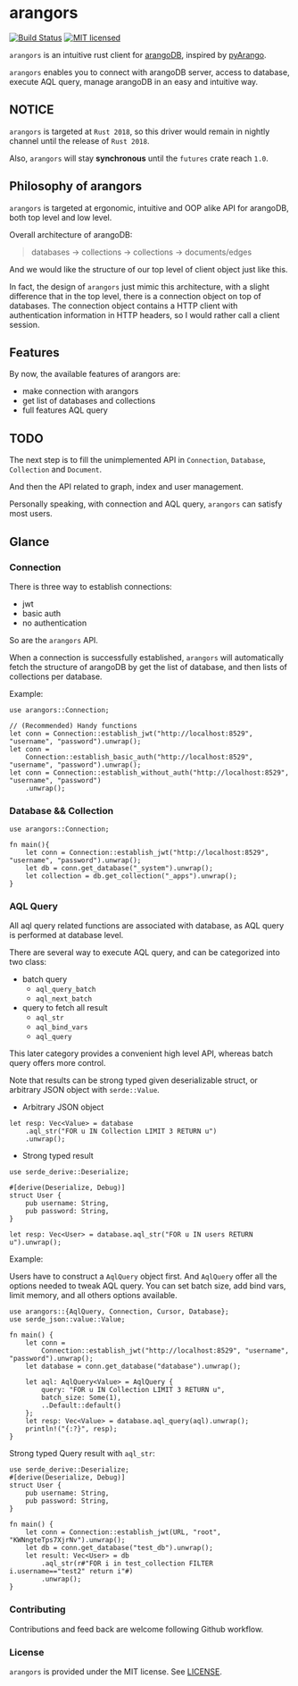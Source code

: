 # arangors

[![Build Status](https://travis-ci.org/Guoli-Lyu/arangors.svg?branch=master)](https://travis-ci.org/Guoli-Lyu/arangors)
[![MIT licensed](https://img.shields.io/badge/license-MIT-blue.svg)](./LICENSE)

`arangors` is an intuitive rust client for [arangoDB](https://www.arangodb.com/),
inspired by [pyArango](https://github.com/tariqdaouda/pyArango).

`arangors` enables you to connect with arangoDB server, access to database,
execute AQL query, manage arangoDB in an easy and intuitive way.

## NOTICE
`arangors` is targeted at `Rust 2018`, so this driver would remain in
nightly channel until the release of `Rust 2018`.

Also, `arangors` will stay **synchronous** until the `futures` crate reach
`1.0`.

## Philosophy of arangors

`arangors` is targeted at ergonomic, intuitive and OOP alike API for arangoDB,
both top level and low level.


Overall architecture of arangoDB:

> databases -> collections -> collections -> documents/edges

And we would like the structure of our top level of client object just like
this.

In fact, the design of `arangors` just mimic this architecture, with a
slight difference that in the top level, there is a connection object on top
of databases. The connection object contains a HTTP client with
authentication information in HTTP headers, so I would rather call a client
session.

## Features
By now, the available features of arangors are:
- make connection with arangors
- get list of databases and collections
- full features AQL query

## TODO
The next step is to fill the unimplemented API in `Connection`, `Database`,
 `Collection` and `Document`.

And then the API related to graph, index and user management.

Personally speaking, with connection and AQL query,
`arangors` can satisfy most users.


## Glance
### Connection
There is three way to establish connections:
- jwt
- basic auth
- no authentication

So are the `arangors` API.

When a connection is successfully established,
`arangors` will automatically fetch the structure of arangoDB
by get the list of database, and then lists of collections per database.

Example:

```rust,ignore
use arangors::Connection;

// (Recommended) Handy functions
let conn = Connection::establish_jwt("http://localhost:8529", "username", "password").unwrap();
let conn =
    Connection::establish_basic_auth("http://localhost:8529", "username", "password").unwrap();
let conn = Connection::establish_without_auth("http://localhost:8529", "username", "password")
    .unwrap();
```

### Database && Collection

```rust, ignore
use arangors::Connection;

fn main(){
    let conn = Connection::establish_jwt("http://localhost:8529", "username", "password").unwrap();
    let db = conn.get_database("_system").unwrap();
    let collection = db.get_collection("_apps").unwrap();
}
```

### AQL Query

All aql query related functions are associated with database, as AQL query
is performed at database level.

There are several way to execute AQL query, and can be categorized into two
class:

- batch query
    - `aql_query_batch`
    - `aql_next_batch`
- query to fetch all result
    - `aql_str`
    - `aql_bind_vars`
    - `aql_query`

This later category provides a convenient high level API, whereas batch
query offers more control.

Note that results can be strong typed given deserializable struct, or
arbitrary JSON object with `serde::Value`.

- Arbitrary JSON object
```rust, ignore
let resp: Vec<Value> = database
    .aql_str("FOR u IN Collection LIMIT 3 RETURN u")
    .unwrap();
```

- Strong typed result
```rust, ignore
use serde_derive::Deserialize;

#[derive(Deserialize, Debug)]
struct User {
    pub username: String,
    pub password: String,
}

let resp: Vec<User> = database.aql_str("FOR u IN users RETURN u").unwrap();
```

Example:

Users have to construct a `AqlQuery` object first. And `AqlQuery` offer all
the options needed to tweak AQL query. You can set batch size, add bind
vars, limit memory, and all others
options available.

```rust,ignore
use arangors::{AqlQuery, Connection, Cursor, Database};
use serde_json::value::Value;

fn main() {
    let conn =
        Connection::establish_jwt("http://localhost:8529", "username", "password").unwrap();
    let database = conn.get_database("database").unwrap();

    let aql: AqlQuery<Value> = AqlQuery {
        query: "FOR u IN Collection LIMIT 3 RETURN u",
        batch_size: Some(1),
        ..Default::default()
    };
    let resp: Vec<Value> = database.aql_query(aql).unwrap();
    println!("{:?}", resp);
}
```

Strong typed Query result with `aql_str`:
```rust, ignore
use serde_derive::Deserialize;
#[derive(Deserialize, Debug)]
struct User {
    pub username: String,
    pub password: String,
}

fn main() {
    let conn = Connection::establish_jwt(URL, "root", "KWNngteTps7XjrNv").unwrap();
    let db = conn.get_database("test_db").unwrap();
    let result: Vec<User> = db
        .aql_str(r#"FOR i in test_collection FILTER i.username=="test2" return i"#)
        .unwrap();
}
```

### Contributing

Contributions and feed back are welcome following Github workflow.

### License

`arangors` is provided under the MIT license. See [LICENSE](./LICENSE).

